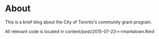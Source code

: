 # About

This is a brief blog about the City of Toronto's community grant program. 

All relevant code is located in content/post/2015-07-23-r-rmarkdown.Rmd
